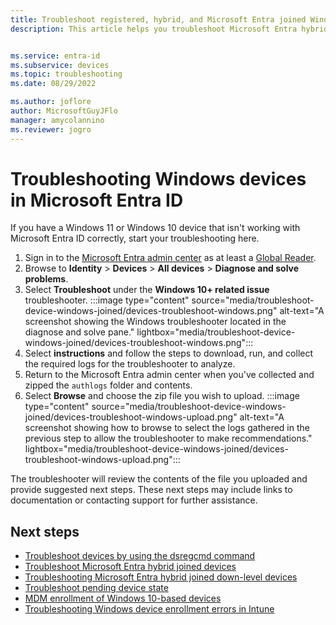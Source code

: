 ```yaml
---
title: Troubleshoot registered, hybrid, and Microsoft Entra joined Windows machines
description: This article helps you troubleshoot Microsoft Entra hybrid joined Windows 10 and Windows 11 devices


ms.service: entra-id
ms.subservice: devices
ms.topic: troubleshooting
ms.date: 08/29/2022

ms.author: joflore
author: MicrosoftGuyJFlo
manager: amycolannino
ms.reviewer: jogro
---
```

# Troubleshooting Windows devices in Microsoft Entra ID

If you have a Windows 11 or Windows 10 device that isn't working with Microsoft Entra ID correctly, start your troubleshooting here.

1. Sign in to the [Microsoft Entra admin center](https://entra.microsoft.com) as at least a [Global Reader](~/identity/role-based-access-control/permissions-reference.md#global-reader).
1. Browse to **Identity** > **Devices** > **All devices** > **Diagnose and solve problems**.
1. Select **Troubleshoot** under the **Windows 10+ related issue** troubleshooter.
   :::image type="content" source="media/troubleshoot-device-windows-joined/devices-troubleshoot-windows.png" alt-text="A screenshot showing the Windows troubleshooter located in the diagnose and solve pane." lightbox="media/troubleshoot-device-windows-joined/devices-troubleshoot-windows.png":::
1. Select **instructions** and follow the steps to download, run, and collect the required logs for the troubleshooter to analyze.
1. Return to the Microsoft Entra admin center when you've collected and zipped the `authlogs` folder and contents.
1. Select **Browse** and choose the zip file you wish to upload.
   :::image type="content" source="media/troubleshoot-device-windows-joined/devices-troubleshoot-windows-upload.png" alt-text="A screenshot showing how to browse to select the logs gathered in the previous step to allow the troubleshooter to make recommendations." lightbox="media/troubleshoot-device-windows-joined/devices-troubleshoot-windows-upload.png":::

The troubleshooter will review the contents of the file you uploaded and provide suggested next steps. These next steps may include links to documentation or contacting support for further assistance.

## Next steps

- [Troubleshoot devices by using the dsregcmd command](troubleshoot-device-dsregcmd.md)
- [Troubleshoot Microsoft Entra hybrid joined devices](troubleshoot-hybrid-join-windows-current.md)
- [Troubleshooting Microsoft Entra hybrid joined down-level devices](troubleshoot-hybrid-join-windows-legacy.md)
- [Troubleshoot pending device state](/troubleshoot/azure/active-directory/pending-devices)
- [MDM enrollment of Windows 10-based devices](/windows/client-management/mdm-enrollment-of-windows-devices)
- [Troubleshooting Windows device enrollment errors in Intune](/troubleshoot/mem/intune/device-enrollment/troubleshoot-windows-enrollment-errors)
